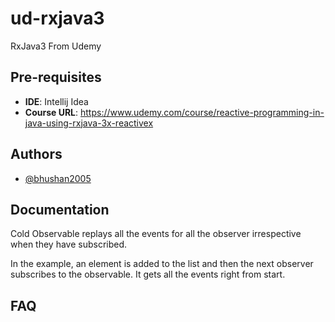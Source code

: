 # ud-rxjava3
RxJava3 From Udemy
## Pre-requisites

- **IDE**: Intellij Idea
- **Course URL**: https://www.udemy.com/course/reactive-programming-in-java-using-rxjava-3x-reactivex


## Authors

- [@bhushan2005](https://www.github.com/bhushan2005)


## Documentation

Cold Observable replays all the events for all the 
observer irrespective when they have subscribed.

In the example, an element is added to the list and then the next
observer subscribes to the observable. It gets all the
events right from start.


## FAQ
